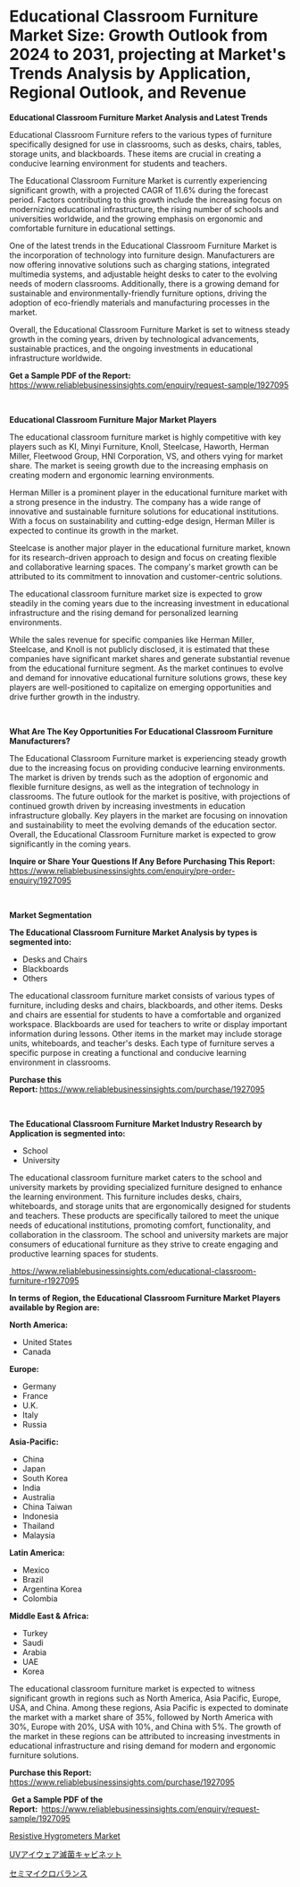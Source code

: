 <p><h1>Educational Classroom Furniture Market Size: Growth Outlook from 2024 to 2031, projecting at Market's Trends Analysis by Application, Regional Outlook, and Revenue</h1></p><p><strong>Educational Classroom Furniture Market Analysis and Latest Trends</strong></p>
<p><p>Educational Classroom Furniture refers to the various types of furniture specifically designed for use in classrooms, such as desks, chairs, tables, storage units, and blackboards. These items are crucial in creating a conducive learning environment for students and teachers.</p><p>The Educational Classroom Furniture Market is currently experiencing significant growth, with a projected CAGR of 11.6% during the forecast period. Factors contributing to this growth include the increasing focus on modernizing educational infrastructure, the rising number of schools and universities worldwide, and the growing emphasis on ergonomic and comfortable furniture in educational settings.</p><p>One of the latest trends in the Educational Classroom Furniture Market is the incorporation of technology into furniture design. Manufacturers are now offering innovative solutions such as charging stations, integrated multimedia systems, and adjustable height desks to cater to the evolving needs of modern classrooms. Additionally, there is a growing demand for sustainable and environmentally-friendly furniture options, driving the adoption of eco-friendly materials and manufacturing processes in the market.</p><p>Overall, the Educational Classroom Furniture Market is set to witness steady growth in the coming years, driven by technological advancements, sustainable practices, and the ongoing investments in educational infrastructure worldwide.</p></p>
<p><strong>Get a Sample PDF of the Report:&nbsp;</strong> <a href="https://www.reliablebusinessinsights.com/enquiry/request-sample/1927095">https://www.reliablebusinessinsights.com/enquiry/request-sample/1927095</a></p>
<p>&nbsp;</p>
<p><strong>Educational Classroom Furniture Major Market Players</strong></p>
<p><p>The educational classroom furniture market is highly competitive with key players such as KI, Minyi Furniture, Knoll, Steelcase, Haworth, Herman Miller, Fleetwood Group, HNI Corporation, VS, and others vying for market share. The market is seeing growth due to the increasing emphasis on creating modern and ergonomic learning environments.</p><p>Herman Miller is a prominent player in the educational furniture market with a strong presence in the industry. The company has a wide range of innovative and sustainable furniture solutions for educational institutions. With a focus on sustainability and cutting-edge design, Herman Miller is expected to continue its growth in the market.</p><p>Steelcase is another major player in the educational furniture market, known for its research-driven approach to design and focus on creating flexible and collaborative learning spaces. The company's market growth can be attributed to its commitment to innovation and customer-centric solutions.</p><p>The educational classroom furniture market size is expected to grow steadily in the coming years due to the increasing investment in educational infrastructure and the rising demand for personalized learning environments.</p><p>While the sales revenue for specific companies like Herman Miller, Steelcase, and Knoll is not publicly disclosed, it is estimated that these companies have significant market shares and generate substantial revenue from the educational furniture segment. As the market continues to evolve and demand for innovative educational furniture solutions grows, these key players are well-positioned to capitalize on emerging opportunities and drive further growth in the industry.</p></p>
<p>&nbsp;</p>
<p><strong>What Are The Key Opportunities For Educational Classroom Furniture Manufacturers?</strong></p>
<p><p>The Educational Classroom Furniture market is experiencing steady growth due to the increasing focus on providing conducive learning environments. The market is driven by trends such as the adoption of ergonomic and flexible furniture designs, as well as the integration of technology in classrooms. The future outlook for the market is positive, with projections of continued growth driven by increasing investments in education infrastructure globally. Key players in the market are focusing on innovation and sustainability to meet the evolving demands of the education sector. Overall, the Educational Classroom Furniture market is expected to grow significantly in the coming years.</p></p>
<p><strong>Inquire or Share Your Questions If Any Before Purchasing This Report:</strong> <a href="https://www.reliablebusinessinsights.com/enquiry/pre-order-enquiry/1927095">https://www.reliablebusinessinsights.com/enquiry/pre-order-enquiry/1927095</a></p>
<p>&nbsp;</p>
<p><strong>Market Segmentation</strong></p>
<p><strong>The Educational Classroom Furniture Market Analysis by types is segmented into:</strong></p>
<p><ul><li>Desks and Chairs</li><li>Blackboards</li><li>Others</li></ul></p>
<p><p>The educational classroom furniture market consists of various types of furniture, including desks and chairs, blackboards, and other items. Desks and chairs are essential for students to have a comfortable and organized workspace. Blackboards are used for teachers to write or display important information during lessons. Other items in the market may include storage units, whiteboards, and teacher's desks. Each type of furniture serves a specific purpose in creating a functional and conducive learning environment in classrooms.</p></p>
<p><strong>Purchase this Report:&nbsp;</strong><a href="https://www.reliablebusinessinsights.com/purchase/1927095">https://www.reliablebusinessinsights.com/purchase/1927095</a></p>
<p>&nbsp;</p>
<p><strong>The Educational Classroom Furniture Market Industry Research by Application is segmented into:</strong></p>
<p><ul><li>School</li><li>University</li></ul></p>
<p><p>The educational classroom furniture market caters to the school and university markets by providing specialized furniture designed to enhance the learning environment. This furniture includes desks, chairs, whiteboards, and storage units that are ergonomically designed for students and teachers. These products are specifically tailored to meet the unique needs of educational institutions, promoting comfort, functionality, and collaboration in the classroom. The school and university markets are major consumers of educational furniture as they strive to create engaging and productive learning spaces for students.</p></p>
<p><a href="https://www.reliablebusinessinsights.com/educational-classroom-furniture-r1927095">&nbsp;https://www.reliablebusinessinsights.com/educational-classroom-furniture-r1927095</a></p>
<p><strong>In terms of Region, the Educational Classroom Furniture Market Players available by Region are:</strong></p>
<p>
    <p> <strong> North America: </strong>
        <ul>
            <li>United States</li>
            <li>Canada</li>
        </ul>
        </p> 
    <p> <strong> Europe: </strong>
        <ul>
            <li>Germany</li>
            <li>France</li>
            <li>U.K.</li>
            <li>Italy</li>
            <li>Russia</li>
        </ul>
        </p> 
    <p> <strong> Asia-Pacific: </strong>
        <ul>
            <li>China</li>
            <li>Japan</li>
            <li>South Korea</li>
            <li>India</li>
            <li>Australia</li>
            <li>China Taiwan</li>
            <li>Indonesia</li>
            <li>Thailand</li>
            <li>Malaysia</li>
        </ul>
        </p> 
    <p> <strong> Latin America: </strong>
        <ul>
            <li>Mexico</li>
            <li>Brazil</li>
            <li>Argentina Korea</li>
            <li>Colombia</li>
        </ul>
        </p> 
    <p> <strong> Middle East & Africa: </strong>
        <ul>
            <li>Turkey</li>
            <li>Saudi</li>
            <li>Arabia</li>
            <li>UAE</li>
            <li>Korea</li>
        </ul>
    </p>
    </p>
<p><p>The educational classroom furniture market is expected to witness significant growth in regions such as North America, Asia Pacific, Europe, USA, and China. Among these regions, Asia Pacific is expected to dominate the market with a market share of 35%, followed by North America with 30%, Europe with 20%, USA with 10%, and China with 5%. The growth of the market in these regions can be attributed to increasing investments in educational infrastructure and rising demand for modern and ergonomic furniture solutions.</p></p>
<p><strong>Purchase this Report: </strong><a href="https://www.reliablebusinessinsights.com/purchase/1927095">https://www.reliablebusinessinsights.com/purchase/1927095</a></p>
<p>&nbsp;<strong>Get a Sample PDF of the Report:&nbsp;&nbsp;</strong><a href="https://www.reliablebusinessinsights.com/enquiry/request-sample/1927095">https://www.reliablebusinessinsights.com/enquiry/request-sample/1927095</a></p>
<p><strong></strong></p>
<p><p><a href="https://github.com/AKSHATREPORTPRIME/Market-Research-Report-List-5/blob/main/resistive-hygrometers-market.md">Resistive Hygrometers Market</a></p><p><a href="https://github.com/xtkhtofdt934839/Market-Research-Report-List-2/blob/main/6948612116477.md">UVアイウェア滅菌キャビネット</a></p><p><a href="https://github.com/ddwcuskozol07187/Market-Research-Report-List-2/blob/main/3725767116478.md">セミマイクロバランス</a></p></p>